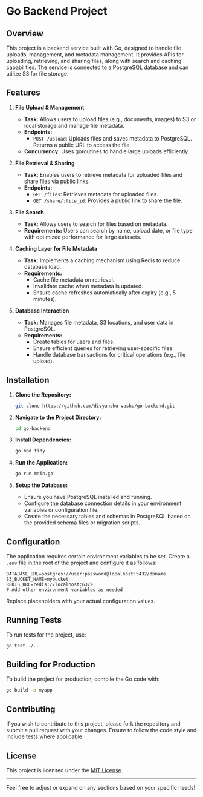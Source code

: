 
# Go Backend Project

## Overview

This project is a backend service built with Go, designed to handle file uploads, management, and metadata management. It provides APIs for uploading, retrieving, and sharing files, along with search and caching capabilities. The service is connected to a PostgreSQL database and can utilize S3 for file storage.

## Features

1. **File Upload & Management**
   - **Task:** Allows users to upload files (e.g., documents, images) to S3 or local storage and manage file metadata.
   - **Endpoints:**
     - `POST /upload`: Uploads files and saves metadata to PostgreSQL. Returns a public URL to access the file.
   - **Concurrency:** Uses goroutines to handle large uploads efficiently.

2. **File Retrieval & Sharing**
   - **Task:** Enables users to retrieve metadata for uploaded files and share files via public links.
   - **Endpoints:**
     - `GET /files`: Retrieves metadata for uploaded files.
     - `GET /share/:file_id`: Provides a public link to share the file.

3. **File Search**
   - **Task:** Allows users to search for files based on metadata.
   - **Requirements:** Users can search by name, upload date, or file type with optimized performance for large datasets.

4. **Caching Layer for File Metadata**
   - **Task:** Implements a caching mechanism using Redis to reduce database load.
   - **Requirements:**
     - Cache file metadata on retrieval.
     - Invalidate cache when metadata is updated.
     - Ensure cache refreshes automatically after expiry (e.g., 5 minutes).

5. **Database Interaction**
   - **Task:** Manages file metadata, S3 locations, and user data in PostgreSQL.
   - **Requirements:**
     - Create tables for users and files.
     - Ensure efficient queries for retrieving user-specific files.
     - Handle database transactions for critical operations (e.g., file upload).

## Installation

1. **Clone the Repository:**

   ```bash
   git clone https://github.com/divyanshu-vashu/go-backend.git
   ```

2. **Navigate to the Project Directory:**

   ```bash
   cd go-backend
   ```

3. **Install Dependencies:**

   ```bash
   go mod tidy
   ```

4. **Run the Application:**

   ```bash
   go run main.go
   ```

5. **Setup the Database:**

   - Ensure you have PostgreSQL installed and running.
   - Configure the database connection details in your environment variables or configuration file.
   - Create the necessary tables and schemas in PostgreSQL based on the provided schema files or migration scripts.

## Configuration

The application requires certain environment variables to be set. Create a `.env` file in the root of the project and configure it as follows:

```env
DATABASE_URL=postgres://user:password@localhost:5432/dbname
S3_BUCKET_NAME=mybucket
REDIS_URL=redis://localhost:6379
# Add other environment variables as needed
```

Replace placeholders with your actual configuration values.

## Running Tests

To run tests for the project, use:

```bash
go test ./...
```

## Building for Production

To build the project for production, compile the Go code with:

```bash
go build -o myapp
```

## Contributing

If you wish to contribute to this project, please fork the repository and submit a pull request with your changes. Ensure to follow the code style and include tests where applicable.

## License

This project is licensed under the [MIT License](LICENSE).

---

Feel free to adjust or expand on any sections based on your specific needs!
